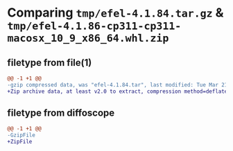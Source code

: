 # Comparing `tmp/efel-4.1.84.tar.gz` & `tmp/efel-4.1.86-cp311-cp311-macosx_10_9_x86_64.whl.zip`

## filetype from file(1)

```diff
@@ -1 +1 @@
-gzip compressed data, was "efel-4.1.84.tar", last modified: Tue Mar 21 12:28:32 2023, max compression
+Zip archive data, at least v2.0 to extract, compression method=deflate
```

## filetype from diffoscope

```diff
@@ -1 +1 @@
-GzipFile
+ZipFile
```

